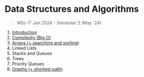 # Data Structures and Algorithms
> MSc IT Jan 2024 - Semester 2 (May '24)

1. [Introduction](notes/1-introduction.md)
2. [Complexity (Big O)](notes/2-complexity.md)
3. [Arrays (+ searching and sorting)](notes/3-arrays.md)
4. Linked Lists
5. Stacks and Queues
6. Trees
7. Priority Queues
8. [Graphs (+ shortest path)](notes/8-graphs.md)

